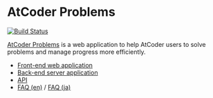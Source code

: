 # AtCoder Problems

[![Build Status](https://travis-ci.org/kenkoooo/AtCoderProblems.svg?branch=master)](https://travis-ci.org/kenkoooo/AtCoderProblems)

[AtCoder Problems](https://kenkoooo.com/atcoder/) is a web application to help AtCoder users to solve problems and manage progress more efficiently.

- [Front-end web application](./atcoder-problems-frontend/README.md)
- [Back-end server application](./atcoder-problems-backend/README.md)
- [API](./doc/api.md)
- [FAQ (en)](./doc/faq_en.md) / [FAQ (ja)](./doc/faq_ja.md)

